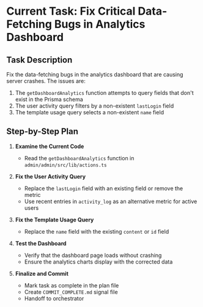 # Current Task: Fix Critical Data-Fetching Bugs in Analytics Dashboard

## Task Description
Fix the data-fetching bugs in the analytics dashboard that are causing server crashes. The issues are:
1. The `getDashboardAnalytics` function attempts to query fields that don't exist in the Prisma schema
2. The user activity query filters by a non-existent `lastLogin` field
3. The template usage query selects a non-existent `name` field

## Step-by-Step Plan

1. **Examine the Current Code**
   - Read the `getDashboardAnalytics` function in `admin/admin/src/lib/actions.ts`

2. **Fix the User Activity Query**
   - Replace the `lastLogin` field with an existing field or remove the metric
   - Use recent entries in `activity_log` as an alternative metric for active users

3. **Fix the Template Usage Query**
   - Replace the `name` field with the existing `content` or `id` field

4. **Test the Dashboard**
   - Verify that the dashboard page loads without crashing
   - Ensure the analytics charts display with the corrected data

5. **Finalize and Commit**
   - Mark task as complete in the plan file
   - Create `COMMIT_COMPLETE.md` signal file
   - Handoff to orchestrator